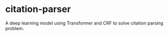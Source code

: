 # citation-parser
A deep learning model using Transformer and CRF to solve citation parsing problem.

